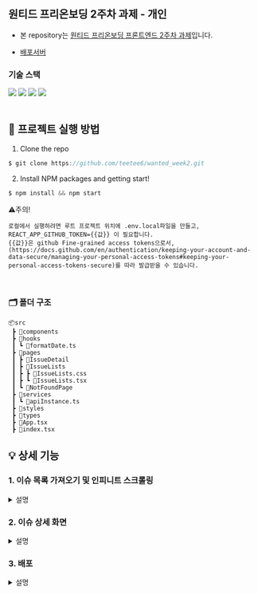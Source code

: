 ## 원티드 프리온보딩 2주차 과제 - 개인

- 본 repository는 [원티드 프리온보딩 프론트엔드 2주차 과제](https://lean-mahogany-686.notion.site/Week-2-a28eb717312a434498ea431d2ff8fc17)입니다.

- [배포서버](http://preonboarding-week2-hyoshik.s3-website-ap-southeast-2.amazonaws.com/)

### 기술 스택

<div>
  <img src="https://img.shields.io/badge/react-61DAFB?style=flat&logo=react&logoColor=white">
  <img src="https://img.shields.io/badge/typescript-3178C6?style=flat&logo=typescript&logoColor=white">
  <img src="https://img.shields.io/badge/axios-5A29E4?style=flat&logo=axios&logoColor=white">
  <img src="https://img.shields.io/badge/react router-CA4245?style=flat&logo=react router&logoColor=white">
</div>
<br />

## 📌 프로젝트 실행 방법

1. Clone the repo

```javascript
$ git clone https://github.com/teetee6/wanted_week2.git
```

2. Install NPM packages and getting start!

```javascript
$ npm install && npm start
```

⚠️주의!

```
로컬에서 실행하려면 루트 프로젝트 위치에 .env.local파일을 만들고,
REACT_APP_GITHUB_TOKEN={{값}} 이 필요합니다.
{{값}}은 github Fine-grained access tokens으로서,
(https://docs.github.com/en/authentication/keeping-your-account-and-data-secure/managing-your-personal-access-tokens#keeping-your-personal-access-tokens-secure)를 따라 발급받을 수 있습니다.
```

<br/>

### 🗂️ 폴더 구조

```
📦src
 ┣ 📂components
 ┣ 📂hooks
 ┃ ┗ 📜formatDate.ts
 ┣ 📂pages
 ┃ ┣ 📂IssueDetail
 ┃ ┣ 📂IssueLists
 ┃ ┣ ┣ 📜IssueLists.css
 ┃ ┣ ┗ 📜IssueLists.tsx
 ┃ ┗ 📂NotFoundPage
 ┣ 📂services
 ┃ ┗ 📜apiInstance.ts
 ┣ 📂styles
 ┣ 📂types
 ┣ 📜App.tsx
 ┣ 📜index.tsx
```

## 💡 상세 기능

### 1. 이슈 목록 가져오기 및 인피니트 스크롤링

<details>
  <summary>설명</summary>
  <div>
  
```jsx
export function getIssues(page: number, perPage: number) {
  return apiInstance
    .get('/issues', {
      params: {
        state: 'open',
        sort: 'comments',
        per_page: perPage,
        page: page,
      },
    })
    .then(res => res.data)
    .catch(() => {
      return [];
    });
}
```

이슈 목록들을 현재 페이지(page)에서부터 페이지 갯수(perPage=10개)만큼 가져옵니다.

```jsx
useEffect(() => {
  async function fetchIssues() {
    try {
      const response = await getIssues(currentPage, perPage);
      if (response.length === 0) {
        setHasMore(false);
      } else {
        setIssues(prevIssues => [...prevIssues, ...response]);
        setCurrentPage(prevPage => prevPage + 1);
      }
      setLoading(false);
    } catch (error) {
      console.error('Error fetching issues:', error);
      setLoading(false);
    }
  }
  if (hasMore && loading) {
    fetchIssues();
  }
}, [currentPage, loading, hasMore]);
```

가져온 이슈들을 issues state에 넣고 loading state를 false로 하여 loading UI가 안보이도록 설정합니다. 만약 읽어온 데이터가 0개라면 더 읽어온 데이터가 없다는 의미로서 hasMore state 를 false로 설정합니다.

```jsx
useEffect(() => {
  function handleScroll() {
    if (
      window.innerHeight + document.documentElement.scrollTop + 100 >=
      document.documentElement.offsetHeight
    ) {
      if (!loading && hasMore) {
        setLoading(true);
      }
    }
  }
  window.addEventListener('scroll', handleScroll);
  return () => window.removeEventListener('scroll', handleScroll);
}, [loading, hasMore]);
```

스크롤이 화면 아래에 적정수준 이하까지 내려가있을때 더 읽을 데이터가 있다면, loading state를 true로 설정하고 다시 위의 로직(fetchIssues함수)가 호출됩니다.

  </div>
</details>

### 2. 이슈 상세 화면

<details>
  <summary>설명</summary>
  <div>

```js
export function getIssue(issueNumber: number) {
  return apiInstance
    .get(`/issues/${issueNumber}`)
    .then(res => res.data)
    .catch(() => {
      return {};
    });
}
```

이슈 상세정보를 가져옵니다

```js
function formatDate(dateString: string) {
  const date = new Date(dateString);
  const year = date.getFullYear();
  const month = (date.getMonth() + 1).toString().padStart(2, '0');
  const day = date.getDate().toString().padStart(2, '0');
  return `${year}년 ${month}월 ${day}일`;
}
```

"2023-08-30T00:11:59Z" 구조를 "2023년 08월 30일"구조로 바꿔 반환하는 구조입니다.

```js
import ReactMarkdown from 'react-markdown';
...(코드생략)
<ReactMarkdown>{issue.body}</ReactMarkdown>
```

마크다운 라이브러리를 사용하였습니다.

</div>
</details>

### 3. 배포

<details>
  <summary>설명</summary>
  <div>
AWS S3 배포 및 Github Action을 통해 Repository Push(merge) 시 main 브랜치에 배포 자동화를 하였습니다.

```yaml
name: CI/CD-12th

on:
  push:
    branches:
      - main

jobs:
  cicd:
    runs-on: ubuntu-latest
    steps:
      - uses: actions/checkout@v3
        with:
          ref: 'main'
      - run: npm ci
      - run: npm run test
      - run: echo "REACT_APP_GITHUB_TOKEN=${{ secrets.REACT_APP_GITHUB_TOKEN }}" >> .env.local
      - run: npm run build
      - name: deploy to s3
        uses: jakejarvis/s3-sync-action@master
        with:
          args: --delete
        env:
          AWS_S3_BUCKET: ${{ secrets.AWS_S3_BUCKET }}
          AWS_ACCESS_KEY_ID: ${{ secrets.AWS_ACCESS_KEY_ID }}
          AWS_SECRET_ACCESS_KEY: ${{ secrets.AWS_SECRET_ACCESS_KEY }}
          AWS_REGION: 'ap-northeast-2'
          SOURCE_DIR: 'build'
```

  </div>

<details>
<div>
빌드하기전 react-create-app은 .env.local에 process.env로 환경변수를 설정하므로 해당 파일에 echo명령어로 출력해줍니다.
</div>
